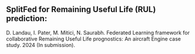 ## SplitFed for Remaining Useful Life (RUL) prediction:
D. Landau, I. Pater, M. Mitici, N. Saurabh. Federated Learning framework for collaborative Remaining Useful Life prognostics: An aircraft Engine case study. 2024 (In submission).
